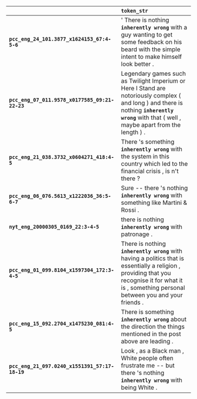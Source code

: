 |                                                | `token_str`                                                                                                                                                                                        |
|:-----------------------------------------------|:---------------------------------------------------------------------------------------------------------------------------------------------------------------------------------------------------|
| **`pcc_eng_24_101.3877_x1624153_67:4-5-6`**    | ' There is nothing __`inherently wrong`__ with a guy wanting to get some feedback on his beard with the simple intent to make himself look better .                                                |
| **`pcc_eng_07_011.9578_x0177585_09:21-22-23`** | Legendary games such as Twilight Imperium or Here I Stand are notoriously complex ( and long ) and there is nothing __`inherently wrong`__ with that ( well , maybe apart from the length ) .      |
| **`pcc_eng_21_038.3732_x0604271_418:4-5`**     | There 's something __`inherently wrong`__ with the system in this country which led to the financial crisis , is n't there ?                                                                       |
| **`pcc_eng_06_076.5613_x1222036_36:5-6-7`**    | Sure -- there 's nothing __`inherently wrong`__ with something like Martini & Rossi .                                                                                                              |
| **`nyt_eng_20000305_0169_22:3-4-5`**           | there is nothing __`inherently wrong`__ with patronage .                                                                                                                                           |
| **`pcc_eng_01_099.8104_x1597304_172:3-4-5`**   | There is nothing __`inherently wrong`__ with having a politics that is essentially a religion , providing that you recognise it for what it is , something personal between you and your friends . |
| **`pcc_eng_15_092.2704_x1475230_081:4-5`**     | There is something __`inherently wrong`__ about the direction the things mentioned in the post above are leading .                                                                                 |
| **`pcc_eng_21_097.0240_x1551391_57:17-18-19`** | Look , as a Black man , White people often frustrate me -- but there 's nothing __`inherently wrong`__ with being White .                                                                          |